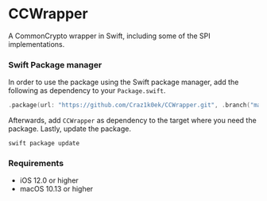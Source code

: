 # CCWrapper

A CommonCrypto wrapper in Swift, including some of the SPI implementations.

### Swift Package manager
In order to use the package using the Swift package manager, add the following as dependency to your `Package.swift`.
```swift
.package(url: "https://github.com/Craz1k0ek/CCWrapper.git", .branch("master"))
```
Afterwards, add `CCWrapper` as dependency to the target where you need the package. Lastly, update the package.
```shell
swift package update
```

### Requirements
* iOS 12.0 or higher
* macOS 10.13 or higher
